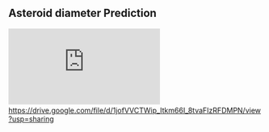 ## Asteroid diameter Prediction
![This Paper](https://github.com/Varanasi5213/Cognitive-Analytics/blob/e7e05881974c7c3d2dbfc18c8a9939f9ed6273ca/Asteroid%20diameter%20Prediction/Asteroid%20diameter.pdf)
https://drive.google.com/file/d/1jofVVCTWip_Itkm66I_8tvaFIzRFDMPN/view?usp=sharing
